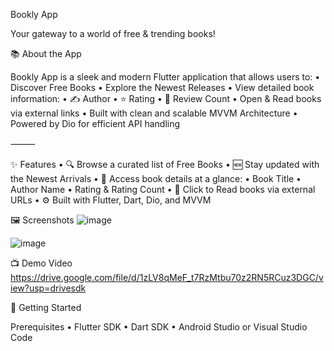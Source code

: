 Bookly App

Your gateway to a world of free & trending books!

📚 About the App

Bookly App is a sleek and modern Flutter application that allows users to:
	•	Discover Free Books
	•	Explore the Newest Releases
	•	View detailed book information:
	•	✍️ Author
	•	⭐ Rating
	•	🧮 Review Count
	•	Open & Read books via external links
	•	Built with clean and scalable MVVM Architecture
	•	Powered by Dio for efficient API handling

⸻

✨ Features
	•	🔍 Browse a curated list of Free Books
	•	🆕 Stay updated with the Newest Arrivals
	•	📖 Access book details at a glance:
	•	Book Title
	•	Author Name
	•	Rating & Rating Count
	•	🔗 Click to Read books via external URLs
	•	⚙️ Built with Flutter, Dart, Dio, and MVVM
 
🖼️ Screenshots
![image](https://github.com/user-attachments/assets/9cfb347a-c2f9-4f11-b5ee-63b74e4e2507)

![image](https://github.com/user-attachments/assets/bae49581-bbcd-4ef7-a19b-888db058eed9)


📺 Demo Video
https://drive.google.com/file/d/1zLV8qMeF_t7RzMtbu70z2RN5RCuz3DGC/view?usp=drivesdk


🚀 Getting Started

Prerequisites
	•	Flutter SDK
	•	Dart SDK
	•	Android Studio or Visual Studio Code


 

